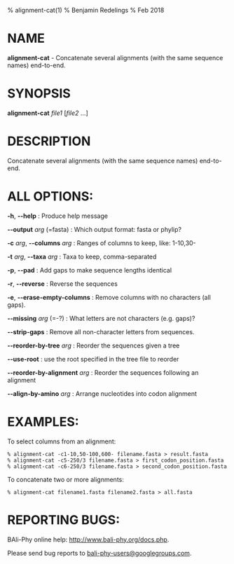 % alignment-cat(1)
% Benjamin Redelings
% Feb 2018

# NAME

**alignment-cat** - Concatenate several alignments (with the same sequence names) end-to-end.

# SYNOPSIS

**alignment-cat** _file1_ [_file2_ ...]

# DESCRIPTION

Concatenate several alignments (with the same sequence names) end-to-end.

# ALL OPTIONS:
**-h**, **--help**
: Produce help message

**--output** _arg_ (=fasta)
: Which output format: fasta or phylip?

**-c** _arg_, **--columns** _arg_
: Ranges of columns to keep, like: 1-10,30-

**-t** _arg_, **--taxa** _arg_
: Taxa to keep, comma-separated

**-p**, **--pad**
: Add gaps to make sequence lengths identical

**-r**, **--reverse**
: Reverse the sequences

**-e**, **--erase-empty-columns**
: Remove columns with no characters (all gaps).

**--missing** _arg_ (=-?)
: What letters are not characters (e.g. gaps)?

**--strip-gaps**
: Remove all non-character letters from sequences.

**--reorder-by-tree** _arg_
: Reorder the sequences given a tree

**--use-root**
: use the root specified in the tree file to reorder

**--reorder-by-alignment** _arg_
: Reorder the sequences following an alignment

**--align-by-amino** _arg_
: Arrange nucleotides into codon alignment


# EXAMPLES:
 
To select columns from an alignment:
```
% alignment-cat -c1-10,50-100,600- filename.fasta > result.fasta
% alignment-cat -c5-250/3 filename.fasta > first_codon_position.fasta
% alignment-cat -c6-250/3 filename.fasta > second_codon_position.fasta
```

To concatenate two or more alignments:
```
% alignment-cat filename1.fasta filename2.fasta > all.fasta
```

# REPORTING BUGS:
 BAli-Phy online help: <http://www.bali-phy.org/docs.php>.

Please send bug reports to <bali-phy-users@googlegroups.com>.

